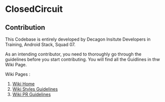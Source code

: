 # ClosedCircuit

## Contribution

This Codebase is entirely developed by Decagon Insitute Developers in Training, Android Stack, Squad 07. 

As an intending contributor, you need to thoroughly go through the guidelines before you start contributing. You will find all the Guidlines in thw Wiki Page. 

Wiki Pages :

1. [Wiki Home](https://github.com/decadevs/ClosedCircuit/wiki)
2. [Wiki Styles Guidelines](https://github.com/decadevs/ClosedCircuit/wiki/PR-Style)
3. [Wiki PR Guidelines](https://github.com/decadevs/ClosedCircuit/wiki/Style)

